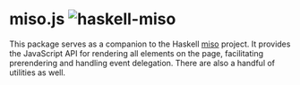 miso.js ![haskell-miso](https://img.shields.io/npm/v/haskell-miso)
=================================================


This package serves as a companion to the Haskell [miso](https://haskell-miso.org) project. It provides the JavaScript API for rendering all elements on the page, facilitating prerendering and handling event delegation. There are also a handful of utilities as well.
